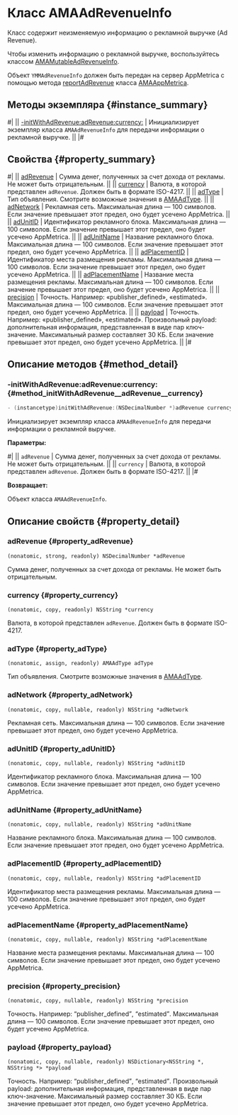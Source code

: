 # Класс AMAAdRevenueInfo

Класс содержит неизменяемую информацию о рекламной выручке (Ad Revenue).

Чтобы изменить информацию о рекламной выручке, воспользуйтесь классом [AMAMutableAdRevenueInfo](AMAMutableAdRevenueInfo.md).

Объект `YMMAdRevenueInfo` должен быть передан на сервер AppMetrica с помощью метода [reportAdRevenue](AMAAppMetrica.md#method_reportAdRevenue) класса [AMAAppMetrica](AMAAppMetrica.md).

## Методы экземпляра {#instance_summary}

#|
|| [-initWithAdRevenue:adRevenue:currency:](#method_initWithAdRevenue__adRevenue__currency) | Инициализирует экземпляр класса `AMAAdRevenueInfo` для передачи информации о рекламной выручке. ||
|#

## Свойства {#property_summary}

#|
|| [adRevenue](#property_adRevenue) | Сумма денег, полученных за счет дохода от рекламы. Не может быть отрицательным. ||
|| [currency](#property_currency) | Валюта, в которой представлен `adRevenue`. Должен быть в формате ISO-4217. ||
|| [adType](#property_adType) | Тип объявления. Смотрите возможные значения в [AMAAdType](AMAAdType.md). ||
|| [adNetwork](#property_adNetwork) | Рекламная сеть. Максимальная длина — 100 символов. Если значение превышает этот предел, оно будет усечено AppMetrica. ||
|| [adUnitID](#property_adUnitID) | Идентификатор рекламного блока. Максимальная длина — 100 символов. Если значение превышает этот предел, оно будет усечено AppMetrica. ||
|| [adUnitName](#property_adUnitName) | Название рекламного блока. Максимальная длина — 100 символов. Если значение превышает этот предел, оно будет усечено AppMetrica. ||
|| [adPlacementID](#property_adPlacementID) | Идентификатор места размещения рекламы. Максимальная длина — 100 символов. Если значение превышает этот предел, оно будет усечено AppMetrica. ||
|| [adPlacementName](#property_adPlacementName) | Название места размещения рекламы. Максимальная длина — 100 символов. Если значение превышает этот предел, оно будет усечено AppMetrica. ||
|| [precision](#property_precision) | Точность. Например: «publisher_defined», «estimated». Максимальная длина — 100 символов. Если значение превышает этот предел, оно будет усечено AppMetrica. ||
|| [payload](#property_payload) | Точность. Например: «publisher_defined», «estimated». Произвольный payload: дополнительная информация, представленная в виде пар ключ-значение. Максимальный размер составляет 30 КБ. Если значение превышает этот предел, оно будет усечено AppMetrica. ||
|#

## Описание методов {#method_detail}

### -initWithAdRevenue:adRevenue:currency: {#method_initWithAdRevenue__adRevenue__currency}

```objectivec translate=no
- (instancetype)initWithAdRevenue:(NSDecimalNumber *)adRevenue currency:(NSString *)currency
```

Инициализирует экземпляр класса `AMAAdRevenueInfo` для передачи информации о рекламной выручке.

**Параметры:**

#|
|| `adRevenue` | Сумма денег, полученных за счет дохода от рекламы. Не может быть отрицательным. ||
|| `currency` | Валюта, в которой представлен `adRevenue`. Должен быть в формате ISO-4217. ||
|#

**Возвращает:**

Объект класса `AMAAdRevenueInfo`.

## Описание свойств {#property_detail}

### adRevenue {#property_adRevenue}

`(nonatomic, strong, readonly) NSDecimalNumber *adRevenue`

Сумма денег, полученных за счет дохода от рекламы. Не может быть отрицательным.

### currency {#property_currency}

`(nonatomic, copy, readonly) NSString *currency`

Валюта, в которой представлен `adRevenue`. Должен быть в формате ISO-4217.

### adType {#property_adType}

`(nonatomic, assign, readonly) AMAAdType adType`

Тип объявления. Смотрите возможные значения в [AMAAdType](AMAAdType.md).

### adNetwork {#property_adNetwork}

`(nonatomic, copy, nullable, readonly) NSString *adNetwork`

Рекламная сеть. Максимальная длина — 100 символов. Если значение превышает этот предел, оно будет усечено AppMetrica.

### adUnitID {#property_adUnitID}

`(nonatomic, copy, nullable, readonly) NSString *adUnitID`

Идентификатор рекламного блока. Максимальная длина — 100 символов. Если значение превышает этот предел, оно будет усечено AppMetrica.

### adUnitName {#property_adUnitName}

`(nonatomic, copy, nullable, readonly) NSString *adUnitName`

Название рекламного блока. Максимальная длина — 100 символов. Если значение превышает этот предел, оно будет усечено AppMetrica.

### adPlacementID {#property_adPlacementID}

`(nonatomic, copy, nullable, readonly) NSString *adPlacementID`

Идентификатор места размещения рекламы. Максимальная длина — 100 символов. Если значение превышает этот предел, оно будет усечено AppMetrica.

### adPlacementName {#property_adPlacementName}

`(nonatomic, copy, nullable, readonly) NSString *adPlacementName`

Название места размещения рекламы. Максимальная длина — 100 символов. Если значение превышает этот предел, оно будет усечено AppMetrica.

### precision {#property_precision}

`(nonatomic, copy, nullable, readonly) NSString *precision`

Точность. Например: <q>publisher_defined</q>, <q>estimated</q>. Максимальная длина — 100 символов. Если значение превышает этот предел, оно будет усечено AppMetrica.

### payload {#property_payload}

`(nonatomic, copy, nullable, readonly) NSDictionary<NSString *, NSString *> *payload`

Точность. Например: <q>publisher_defined</q>, <q>estimated</q>. Произвольный payload: дополнительная информация, представленная в виде пар ключ-значение. Максимальный размер составляет 30 КБ. Если значение превышает этот предел, оно будет усечено AppMetrica.
